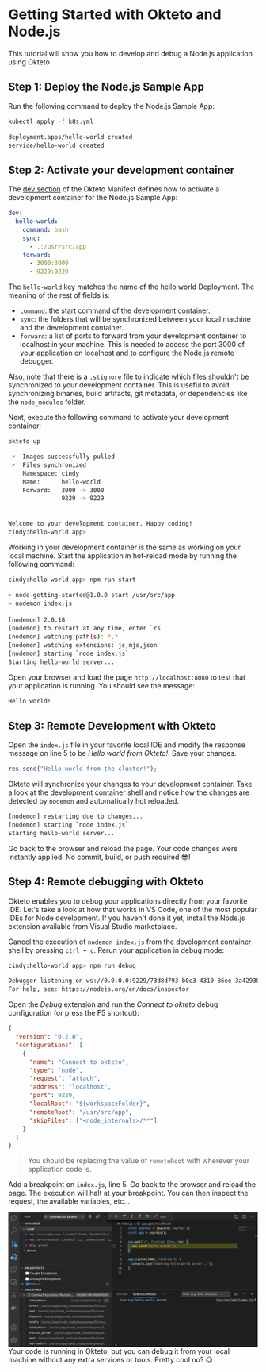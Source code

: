 # Getting Started with Okteto and Node.js

This tutorial will show you how to develop and debug a Node.js application using Okteto

## Step 1: Deploy the Node.js Sample App

Run the following command to deploy the Node.js Sample App:

```bash
kubectl apply -f k8s.yml
```

```bash
deployment.apps/hello-world created
service/hello-world created
```

## Step 2: Activate your development container

The [dev section](https://www.okteto.com/docs/reference/okteto-manifest/#dev-object-optional) of the Okteto Manifest defines how to activate a development container for the Node.js Sample App:


```yaml
dev:
  hello-world:
    command: bash
    sync:
      - .:/usr/src/app
    forward:
      - 3000:3000
      - 9229:9229
```

The `hello-world` key matches the name of the hello world Deployment. The meaning of the rest of fields is:

- `command`: the start command of the development container.
- `sync`: the folders that will be synchronized between your local machine and the development container.
- `forward`: a list of ports to forward from your development container to localhost in your machine. This is needed to access the port 3000 of your application on localhost and to configure the Node.js remote debugger.

Also, note that there is a `.stignore` file to indicate which files shouldn't be synchronized to your development container.
This is useful to avoid synchronizing binaries, build artifacts, git metadata, or dependencies like the `node_modules` folder.

Next, execute the following command to activate your development container:

```bash
okteto up
```

```bash
 ✓  Images successfully pulled
 ✓  Files synchronized
    Namespace: cindy
    Name:      hello-world
    Forward:   3000 -> 3000
               9229 -> 9229


Welcome to your development container. Happy coding!
cindy:hello-world app>
```

Working in your development container is the same as working on your local machine.
Start the application in hot-reload mode by running the following command:

```bash
cindy:hello-world app> npm run start
```

```bash
> node-getting-started@1.0.0 start /usr/src/app
> nodemon index.js

[nodemon] 2.0.18
[nodemon] to restart at any time, enter `rs`
[nodemon] watching path(s): *.*
[nodemon] watching extensions: js,mjs,json
[nodemon] starting `node index.js`
Starting hello-world server...
```

Open your browser and load the page `http://localhost:8080` to test that your application is running.
You should see the message:

```bash
Hello world!
```

## Step 3: Remote Development with Okteto

Open the `index.js` file in your favorite local IDE and modify the response message on line 5 to be _Hello world from Okteto!_. Save your changes.

```javascript
res.send("Hello world from the cluster!");
```

Okteto will synchronize your changes to your development container.
Take a look at the development container shell and notice how the changes are detected by `nodemon` and automatically hot reloaded.

```bash
[nodemon] restarting due to changes...
[nodemon] starting `node index.js`
Starting hello-world server...
```

Go back to the browser and reload the page. Your code changes were instantly applied. No commit, build, or push required 😎!

## Step 4: Remote debugging with Okteto

Okteto enables you to debug your applications directly from your favorite IDE.
Let's take a look at how that works in VS Code, one of the most popular IDEs for Node development.
If you haven't done it yet, install the Node.js extension available from Visual Studio marketplace.

Cancel the execution of `nodemon index.js` from the development container shell by pressing `ctrl + c`.
Rerun your application in debug mode:

```bash
cindy:hello-world app> npm run debug
```

```bash
Debugger listening on ws://0.0.0.0:9229/73d8d793-b0c3-4310-86ee-3a42938a5df1
For help, see: https://nodejs.org/en/docs/inspector
```

Open the _Debug_ extension and run the _Connect to okteto_ debug configuration (or press the F5 shortcut):

```json
{
  "version": "0.2.0",
  "configurations": [
    {
      "name": "Connect to okteto",
      "type": "node",
      "request": "attach",
      "address": "localhost",
      "port": 9229,
      "localRoot": "${workspaceFolder}",
      "remoteRoot": "/usr/src/app",
      "skipFiles": ["<node_internals>/**"]
    }
  ]
}
```

> You should be replacing the value of `remoteRoot` with wherever your application code is.

Add a breakpoint on `index.js`, line 5. Go back to the browser and reload the page.
The execution will halt at your breakpoint. You can then inspect the request, the available variables, etc...

<img align="left" src="images/node-halt.png">

Your code is running in Okteto, but you can debug it from your local machine without any extra services or tools. Pretty cool no? 😉
